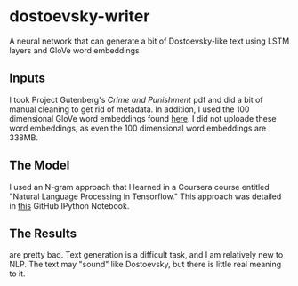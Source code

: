 # dostoevsky-writer
A neural network that can generate a bit of Dostoevsky-like text using LSTM layers and GloVe word embeddings

## Inputs
I took Project Gutenberg's *Crime and Punishment* pdf and did a bit of manual cleaning to get rid of metadata.
In addition, I used the 100 dimensional GloVe word embeddings found [here](https://nlp.stanford.edu/pubs/glove.pdf "Link to GloVe's download page"). I did not uploade these word embeddings, as even the 100 dimensional word embeddings are 338MB.

## The Model
I used an N-gram approach that I learned in a Coursera course entitled "Natural Language Processing in Tensorflow." This approach was detailed in [this](https://github.com/lmoroney/dlaicourse/blob/master/TensorFlow%20In%20Practice/Course%203%20-%20NLP/NLP_Week4_Exercise_Shakespeare_Answer.ipynb) GitHub IPython Notebook.

## The Results
are pretty bad. Text generation is a difficult task, and I am relatively new to NLP. The text may "sound" like Dostoevsky, but there is little real meaning to it. 
